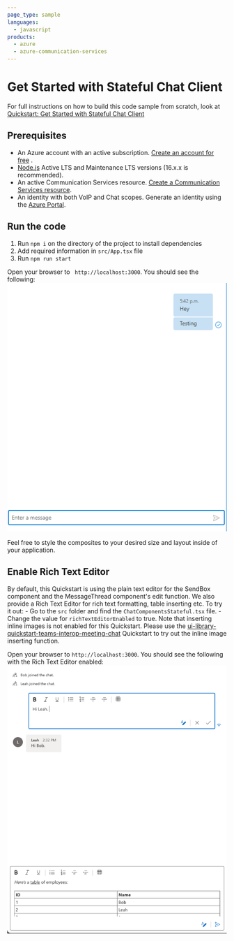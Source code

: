 ```yaml
---
page_type: sample
languages:
  - javascript
products:
  - azure
  - azure-communication-services
---
```


# Get Started with Stateful Chat Client

For full instructions on how to build this code sample from scratch, look at [Quickstart: Get Started with Stateful Chat Client](https://azure.github.io/communication-ui-library/?path=/story/quickstarts-statefulclient--page)

## Prerequisites

- An Azure account with an active subscription. [Create an account for free](https://azure.microsoft.com/free/?WT.mc_id=A261C142F) .
- [Node.js](https://nodejs.org/en/) Active LTS and Maintenance LTS versions (16.x.x is recommended).
- An active Communication Services resource. [Create a Communication Services resource](https://docs.microsoft.com/azure/communication-services/quickstarts/create-communication-resource).
- An identity with both VoIP and Chat scopes. Generate an identity using the [Azure Portal](https://docs.microsoft.com/azure/communication-services/quickstarts/identity/quick-create-identity).

## Run the code

1. Run `npm i` on the directory of the project to install dependencies
2. Add required information in `src/App.tsx` file
3. Run `npm run start`

Open your browser to ` http://localhost:3000`. You should see the following:
![Chat Stateful End State](../media/ChatEndState.png)

Feel free to style the composites to your desired size and layout inside of your application.

## Enable Rich Text Editor
 By default, this Quickstart is using the plain text editor for the SendBox component and the MessageThread component's edit function.
 We also provide a Rich Text Editor for rich text formatting, table inserting etc.
 To try it out:
     - Go to the `src` folder and find the `ChatComponentsStateful.tsx` file.
     - Change the value for `richTextEditorEnabled` to true.
 Note that inserting inline images is not enabled for this Quickstart.
 Please use the [ui-library-quickstart-teams-interop-meeting-chat](https://github.com/Azure-Samples/communication-services-javascript-quickstarts/tree/main/ui-library-quickstart-teams-interop-meeting-chat) Quickstart to try out the inline image inserting function.

Open your browser to `http://localhost:3000`. You should see the following with the Rich Text Editor enabled:
![Chat Stateful with Rich Text Editor](../media/ChatStatefulWithRichTextEditor.png)
